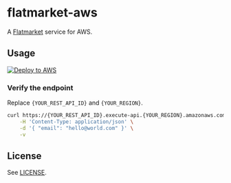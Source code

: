 # flatmarket-aws

A [Flatmarket](/christophercliff/flatmarket) service for AWS.

## Usage

[![Deploy to AWS](https://s3.amazonaws.com/cloudformation-examples/cloudformation-launch-stack.png)](https://console.aws.amazon.com/cloudformation/home?region=us-east-1#/stacks/new?stackName=flatmarket&templateURL=https://s3.amazonaws.com/flatmarket/template.json)

### Verify the endpoint

Replace `{YOUR_REST_API_ID}` and `{YOUR_REGION}`.

```sh
curl https://{YOUR_REST_API_ID}.execute-api.{YOUR_REGION}.amazonaws.com/flatmarket/ \
    -H 'Content-Type: application/json' \
    -d '{ "email": "hello@world.com" }' \
    -v
```

## License

See [LICENSE](https://github.com/christophercliff/flatmarket/blob/master/LICENSE.md).
